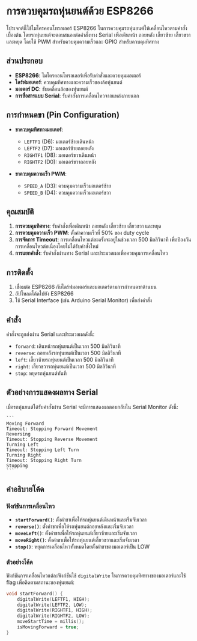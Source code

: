# การควบคุมรถหุ่นยนต์ด้วย ESP8266

โปรเจกต์นี้ใช้ไมโครคอนโทรลเลอร์ ESP8266 ในการควบคุมรถหุ่นยนต์ให้เคลื่อนไหวตามคำสั่งเบื้องต้น โดยรถหุ่นยนต์จะตอบสนองต่อคำสั่งทาง Serial เพื่อเดินหน้า ถอยหลัง เลี้ยวซ้าย เลี้ยวขวา และหยุด โดยใช้ PWM สำหรับควบคุมความเร็วและ GPIO สำหรับควบคุมทิศทาง

## ส่วนประกอบ

- **ESP8266**: ไมโครคอนโทรลเลอร์เพื่อรับคำสั่งและควบคุมมอเตอร์
- **ไดร์ฟมอเตอร์**: ควบคุมทิศทางและความเร็วของล้อหุ่นยนต์
- **มอเตอร์ DC**: ขับเคลื่อนล้อของหุ่นยนต์
- **การสื่อสารแบบ Serial**: รับคำสั่งการเคลื่อนไหวจากแหล่งภายนอก

## การกำหนดขา (Pin Configuration)

- **ขาควบคุมทิศทางมอเตอร์**:
    - `LEFTF1` (D6): มอเตอร์ซ้ายเดินหน้า
    - `LEFTF2` (D7): มอเตอร์ซ้ายถอยหลัง
    - `RIGHTF1` (D8): มอเตอร์ขวาเดินหน้า
    - `RIGHTF2` (D0): มอเตอร์ขวาถอยหลัง

- **ขาควบคุมความเร็ว PWM**:
    - `SPEED_A` (D3): ควบคุมความเร็วมอเตอร์ซ้าย
    - `SPEED_B` (D4): ควบคุมความเร็วมอเตอร์ขวา

## คุณสมบัติ

1. **การควบคุมทิศทาง**: รับคำสั่งเพื่อเดินหน้า ถอยหลัง เลี้ยวซ้าย เลี้ยวขวา และหยุด
2. **การควบคุมความเร็ว PWM**: ตั้งค่าความเร็วที่ 50% ของ duty cycle
3. **การจัดการ Timeout**: การเคลื่อนไหวแต่ละครั้งจะอยู่ในช่วงเวลา 500 มิลลิวินาที เพื่อป้องกันการเคลื่อนไหวต่อเนื่องโดยไม่ได้รับคำสั่งใหม่
4. **การแยกคำสั่ง**: รับคำสั่งผ่านทาง Serial และประมวลผลเพื่อควบคุมการเคลื่อนไหว

## การติดตั้ง

1. เชื่อมต่อ ESP8266 กับไดร์ฟมอเตอร์และมอเตอร์ตามการกำหนดขาด้านบน
2. อัปโหลดโค้ดไปยัง ESP8266
3. ใช้ Serial Interface (เช่น Arduino Serial Monitor) เพื่อส่งคำสั่ง

## คำสั่ง

คำสั่งจะถูกส่งผ่าน Serial และประมวลผลดังนี้:

- `forward`: เดินหน้ารถหุ่นยนต์เป็นเวลา 500 มิลลิวินาที
- `reverse`: ถอยหลังรถหุ่นยนต์เป็นเวลา 500 มิลลิวินาที
- `left`: เลี้ยวซ้ายรถหุ่นยนต์เป็นเวลา 500 มิลลิวินาที
- `right`: เลี้ยวขวารถหุ่นยนต์เป็นเวลา 500 มิลลิวินาที
- `stop`: หยุดรถหุ่นยนต์ทันที

## ตัวอย่างการแสดงผลทาง Serial

เมื่อรถหุ่นยนต์ได้รับคำสั่งผ่าน Serial จะมีการแสดงผลตอบกลับใน Serial Monitor ดังนี้:

    ```
    Moving Forward
    Timeout: Stopping Forward Movement
    Reversing
    Timeout: Stopping Reverse Movement
    Turning Left
    Timeout: Stopping Left Turn
    Turning Right
    Timeout: Stopping Right Turn
    Stopping
    ```

## คำอธิบายโค้ด

### ฟังก์ชันการเคลื่อนไหว

- **`startForward()`**: ตั้งค่าขาเพื่อให้รถหุ่นยนต์เดินหน้าและเริ่มจับเวลา
- **`reverse()`**: ตั้งค่าขาเพื่อให้รถหุ่นยนต์ถอยหลังและเริ่มจับเวลา
- **`moveLeft()`**: ตั้งค่าขาเพื่อให้รถหุ่นยนต์เลี้ยวซ้ายและเริ่มจับเวลา
- **`moveRight()`**: ตั้งค่าขาเพื่อให้รถหุ่นยนต์เลี้ยวขวาและเริ่มจับเวลา
- **`stop()`**: หยุดการเคลื่อนไหวทั้งหมดโดยตั้งค่าขาของมอเตอร์เป็น LOW

### ตัวอย่างโค้ด

ฟังก์ชันการเคลื่อนไหวแต่ละฟังก์ชันใช้ `digitalWrite` ในการควบคุมทิศทางของมอเตอร์และใช้ flag เพื่อติดตามสถานะของหุ่นยนต์:

```cpp
void startForward() {
    digitalWrite(LEFTF1, HIGH);
    digitalWrite(LEFTF2, LOW);
    digitalWrite(RIGHTF1, HIGH);
    digitalWrite(RIGHTF2, LOW);
    moveStartTime = millis();
    isMovingForward = true;
}

